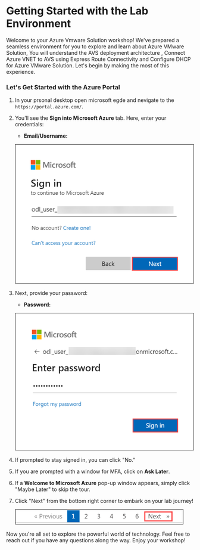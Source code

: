 # **Getting Started with the Lab Environment**

Welcome to your Azure Vmware Solution workshop! We've prepared a seamless environment for you to explore and learn about Azure VMware Solution, You will understand the AVS deployment architecture , Connect Azure VNET to AVS using Express Route Connectivity and Configure DHCP for Azure VMware Solution. Let's begin by making the most of this experience.

### **Let's Get Started with the Azure Portal**
 
1. In your prsonal desktop open microsoft egde and nevigate to the `https://portal.azure.com/`.
 
2. You'll see the **Sign into Microsoft Azure** tab. Here, enter your credentials:
 
   - **Email/Username:** <inject key="AzureAdUserEmail"></inject>
 
    ![Enter Your Username](../Images/gH.png)
 
3. Next, provide your password:
 
   - **Password:** <inject key="AzureAdUserPassword"></inject>
 
   ![Enter Your Password](../Images/gI.png)
 
4. If prompted to stay signed in, you can click "No."

5. If you are prompted with a window for MFA, click on **Ask Later**.

6. If a **Welcome to Microsoft Azure** pop-up window appears, simply click "Maybe Later" to skip the tour.
 
7. Click "Next" from the bottom right corner to embark on your lab journey!
 
     ![Start Your Azure Journey](../Images/gJ.png)
 
Now you're all set to explore the powerful world of technology. Feel free to reach out if you have any questions along the way. Enjoy your workshop!


